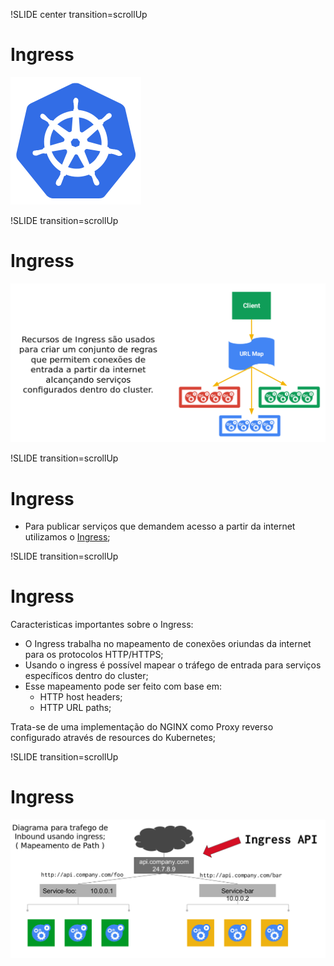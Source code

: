 !SLIDE center transition=scrollUp

# Ingress
![kubernetes](images/kubernetes.png)

!SLIDE transition=scrollUp

# Ingress

![kubernetes](images/ingress-slide.png)

!SLIDE transition=scrollUp

# Ingress

- Para publicar serviços que demandem acesso a partir da internet utilizamos o [Ingress](https://kubernetes.io/docs/concepts/services-networking/ingress/);

!SLIDE transition=scrollUp

# Ingress

Caracteristicas importantes sobre o Ingress:

- O Ingress trabalha no mapeamento de conexões oriundas da internet para os protocolos HTTP/HTTPS;
- Usando o ingress é possível mapear o tráfego de entrada para serviços específicos dentro do cluster;
- Esse mapeamento pode ser feito com base em:
	- HTTP host headers;
	- HTTP URL paths;

Trata-se de uma implementação do NGINX como Proxy reverso configurado através de resources do Kubernetes;

!SLIDE transition=scrollUp

# Ingress

![kubernetes](images/ingress-ex1.png)
